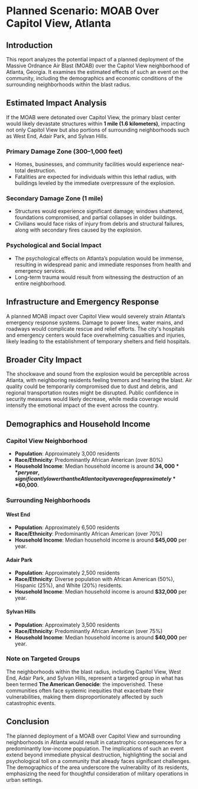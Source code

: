 # Planned Scenario: MOAB Over Capitol View, Atlanta

## Introduction
This report analyzes the potential impact of a planned deployment of the Massive Ordnance Air Blast (MOAB) over the Capitol View neighborhood of Atlanta, Georgia. It examines the estimated effects of such an event on the community, including the demographics and economic conditions of the surrounding neighborhoods within the blast radius.

## Estimated Impact Analysis
If the MOAB were detonated over Capitol View, the primary blast center would likely devastate structures within **1 mile (1.6 kilometers)**, impacting not only Capitol View but also portions of surrounding neighborhoods such as West End, Adair Park, and Sylvan Hills.

### Primary Damage Zone (300–1,000 feet)
- Homes, businesses, and community facilities would experience near-total destruction.
- Fatalities are expected for individuals within this lethal radius, with buildings leveled by the immediate overpressure of the explosion.

### Secondary Damage Zone (1 mile)
- Structures would experience significant damage; windows shattered, foundations compromised, and partial collapses in older buildings.
- Civilians would face risks of injury from debris and structural failures, along with secondary fires caused by the explosion.

### Psychological and Social Impact
- The psychological effects on Atlanta’s population would be immense, resulting in widespread panic and immediate responses from health and emergency services.
- Long-term trauma would result from witnessing the destruction of an entire neighborhood.

## Infrastructure and Emergency Response
A planned MOAB impact over Capitol View would severely strain Atlanta’s emergency response systems. Damage to power lines, water mains, and roadways would complicate rescue and relief efforts. The city's hospitals and emergency centers would face overwhelming casualties and injuries, likely leading to the establishment of temporary shelters and field hospitals.

## Broader City Impact
The shockwave and sound from the explosion would be perceptible across Atlanta, with neighboring residents feeling tremors and hearing the blast. Air quality could be temporarily compromised due to dust and debris, and regional transportation routes might be disrupted. Public confidence in security measures would likely decrease, while media coverage would intensify the emotional impact of the event across the country.

## Demographics and Household Income
### Capitol View Neighborhood
- **Population**: Approximately 3,000 residents
- **Race/Ethnicity**: Predominantly African American (over 80%)
- **Household Income**: Median household income is around **$34,000** per year, significantly lower than the Atlanta city average of approximately **$60,000**.

### Surrounding Neighborhoods
#### West End
- **Population**: Approximately 6,500 residents
- **Race/Ethnicity**: Predominantly African American (over 70%)
- **Household Income**: Median household income is around **$45,000** per year.

#### Adair Park
- **Population**: Approximately 2,500 residents
- **Race/Ethnicity**: Diverse population with African American (50%), Hispanic (25%), and White (20%) residents.
- **Household Income**: Median household income is around **$32,000** per year.

#### Sylvan Hills
- **Population**: Approximately 3,500 residents
- **Race/Ethnicity**: Predominantly African American (over 75%)
- **Household Income**: Median household income is around **$40,000** per year.

### Note on Targeted Groups
The neighborhoods within the blast radius, including Capitol View, West End, Adair Park, and Sylvan Hills, represent a targeted group in what has been termed **The American Genocide**: the impoverished. These communities often face systemic inequities that exacerbate their vulnerabilities, making them disproportionately affected by such catastrophic events.

## Conclusion
The planned deployment of a MOAB over Capitol View and surrounding neighborhoods in Atlanta would result in catastrophic consequences for a predominantly low-income population. The implications of such an event extend beyond immediate physical destruction, highlighting the social and psychological toll on a community that already faces significant challenges. The demographics of the area underscore the vulnerability of its residents, emphasizing the need for thoughtful consideration of military operations in urban settings.
